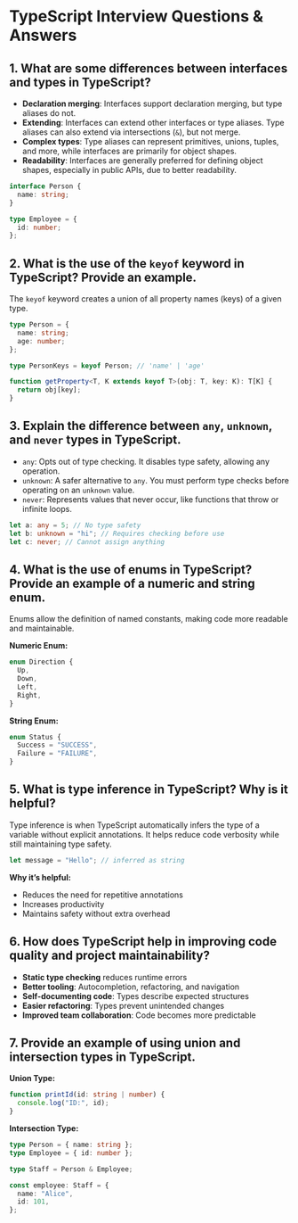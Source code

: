 # TypeScript Interview Questions & Answers

## 1. What are some differences between interfaces and types in TypeScript?

- **Declaration merging**: Interfaces support declaration merging, but type aliases do not.
- **Extending**: Interfaces can extend other interfaces or type aliases. Type aliases can also extend via intersections (`&`), but not merge.
- **Complex types**: Type aliases can represent primitives, unions, tuples, and more, while interfaces are primarily for object shapes.
- **Readability**: Interfaces are generally preferred for defining object shapes, especially in public APIs, due to better readability.

```ts
interface Person {
  name: string;
}

type Employee = {
  id: number;
};
```

## 2. What is the use of the `keyof` keyword in TypeScript? Provide an example.

The `keyof` keyword creates a union of all property names (keys) of a given type.

```ts
type Person = {
  name: string;
  age: number;
};

type PersonKeys = keyof Person; // 'name' | 'age'

function getProperty<T, K extends keyof T>(obj: T, key: K): T[K] {
  return obj[key];
}
```

## 3. Explain the difference between `any`, `unknown`, and `never` types in TypeScript.

- `any`: Opts out of type checking. It disables type safety, allowing any operation.
- `unknown`: A safer alternative to `any`. You must perform type checks before operating on an `unknown` value.
- `never`: Represents values that never occur, like functions that throw or infinite loops.

```ts
let a: any = 5; // No type safety
let b: unknown = "hi"; // Requires checking before use
let c: never; // Cannot assign anything
```

## 4. What is the use of enums in TypeScript? Provide an example of a numeric and string enum.

Enums allow the definition of named constants, making code more readable and maintainable.

**Numeric Enum:**

```ts
enum Direction {
  Up,
  Down,
  Left,
  Right,
}
```

**String Enum:**

```ts
enum Status {
  Success = "SUCCESS",
  Failure = "FAILURE",
}
```

## 5. What is type inference in TypeScript? Why is it helpful?

Type inference is when TypeScript automatically infers the type of a variable without explicit annotations. It helps reduce code verbosity while still maintaining type safety.

```ts
let message = "Hello"; // inferred as string
```

**Why it’s helpful:**

- Reduces the need for repetitive annotations
- Increases productivity
- Maintains safety without extra overhead

## 6. How does TypeScript help in improving code quality and project maintainability?

- **Static type checking** reduces runtime errors
- **Better tooling**: Autocompletion, refactoring, and navigation
- **Self-documenting code**: Types describe expected structures
- **Easier refactoring**: Types prevent unintended changes
- **Improved team collaboration**: Code becomes more predictable

## 7. Provide an example of using union and intersection types in TypeScript.

**Union Type:**

```ts
function printId(id: string | number) {
  console.log("ID:", id);
}
```

**Intersection Type:**

```ts
type Person = { name: string };
type Employee = { id: number };

type Staff = Person & Employee;

const employee: Staff = {
  name: "Alice",
  id: 101,
};
```

